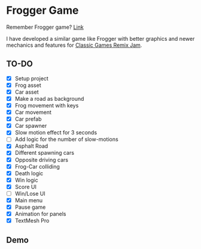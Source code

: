 # Frogger Game
Remember Frogger game? [Link](https://www.youtube.com/watch?v=l9fO-YuWPSk)

I have developed a similar game like Frogger with better graphics and newer mechanics and features for [Classic Games Remix Jam](https://itch.io/jam/classic-games-remix).

## TO-DO
- [x] Setup project
- [x] Frog asset
- [x] Car asset
- [x] Make a road as background
- [x] Frog movement with keys
- [x] Car movement
- [x] Car prefab
- [x] Car spawner
- [x] Slow motion effect for 3 seconds
- [ ] Add logic for the number of slow-motions
- [x] Asphalt Road
- [x] Different spawning cars
- [x] Opposite driving cars
- [x] Frog-Car colliding
- [x] Death logic
- [x] Win logic
- [x] Score UI
- [ ] Win/Lose UI
- [x] Main menu
- [x] Pause game
- [x] Animation for panels
- [x] TextMesh Pro

## Demo
